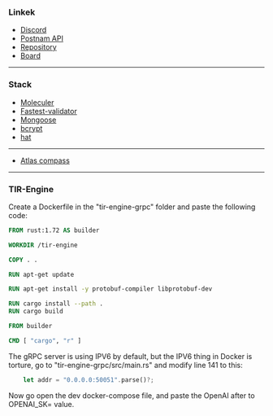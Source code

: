 ### Linkek

-   [Discord](https://discord.com/channels/823104905141157918/1141629090735067176)
-   [Postnam API](https://documenter.getpostman.com/view/795261/2s9Xy6pUdQ)
-   [Repository](https://github.com/FiddlerZsolt/node-tir-api)
-   [Board](https://github.com/users/FiddlerZsolt/projects/1)

---

### Stack

-   [Moleculer](https://moleculer.services/)
-   [Fastest-validator](https://github.com/icebob/fastest-validator)
-   [Mongoose](https://mongoosejs.com/)
-   [bcrypt](https://www.npmjs.com/package/bcrypt)
-   [hat](https://www.npmjs.com/package/hat)

---

-   [Atlas compass](https://www.mongodb.com/products/compass)

---

### TIR-Engine

Create a Dockerfile in the "tir-engine-grpc" folder and paste the following code:

```Dockerfile
FROM rust:1.72 AS builder

WORKDIR /tir-engine

COPY . .

RUN apt-get update

RUN apt-get install -y protobuf-compiler libprotobuf-dev

RUN cargo install --path .
RUN cargo build

FROM builder

CMD [ "cargo", "r" ]
```

The gRPC server is using IPV6 by default, but the IPV6 thing in Docker is torture, go to "tir-engine-grpc/src/main.rs" and modify line 141 to this:

```rust
    let addr = "0.0.0.0:50051".parse()?;
```

Now go open the dev docker-compose file, and paste the OpenAI after to OPENAI_SK= value.
